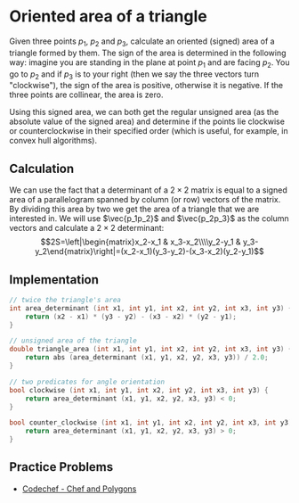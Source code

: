 <!--?title Oriented area of a triangle and predicate "clockwise" -->

# Oriented area of a triangle
Given three points $p_1$, $p_2$ and $p_3$, calculate an oriented (signed) area of a triangle formed by them. The sign of the area is determined in the following way: imagine you are standing in the plane at point $p_1$ and are facing $p_2$. You go to $p_2$ and if $p_3$ is to your right (then we say the three vectors turn "clockwise"), the sign of the area is positive, otherwise it is negative. If the three points are collinear, the area is zero.

Using this signed area, we can both get the regular unsigned area (as the absolute value of the signed area) and determine if the points lie clockwise or counterclockwise in their specified order (which is useful, for example, in convex hull algorithms).


## Calculation
We can use the fact that a determinant of a $2\times 2$ matrix is equal to a signed area of a parallelogram spanned by column (or row) vectors of the matrix. By dividing this area by two we get the area of a triangle that we are interested in. We will use $\vec{p_1p_2}$ and $\vec{p_2p_3}$ as the column vectors and calculate a $2\times 2$ determinant:
$$2S=\left|\begin{matrix}x_2-x_1 & x_3-x_2\\\\y_2-y_1 & y_3-y_2\end{matrix}\right|=(x_2-x_1)(y_3-y_2)-(x_3-x_2)(y_2-y_1)$$

## Implementation
```cpp
// twice the triangle's area
int area_determinant (int x1, int y1, int x2, int y2, int x3, int y3) {
	return (x2 - x1) * (y3 - y2) - (x3 - x2) * (y2 - y1);
}

// unsigned area of the triangle
double triangle_area (int x1, int y1, int x2, int y2, int x3, int y3) {
	return abs (area_determinant (x1, y1, x2, y2, x3, y3)) / 2.0;
}

// two predicates for angle orientation
bool clockwise (int x1, int y1, int x2, int y2, int x3, int y3) {
	return area_determinant (x1, y1, x2, y2, x3, y3) < 0;
}

bool counter_clockwise (int x1, int y1, int x2, int y2, int x3, int y3) {
	return area_determinant (x1, y1, x2, y2, x3, y3) > 0;
}
```

## Practice Problems
* [Codechef - Chef and Polygons](https://www.codechef.com/problems/CHEFPOLY)